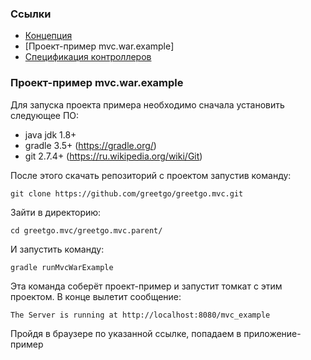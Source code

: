 ### Ссылки

 - [Концепция](concept.md)
 - [Проект-пример mvc.war.example]
 - [Спецификация контроллеров](controller_cpec.md)

### Проект-пример mvc.war.example

Для запуска проекта примера необходимо сначала установить следующее ПО:
 - java jdk 1.8+
 - gradle 3.5+ (https://gradle.org/)
 - git 2.7.4+ (https://ru.wikipedia.org/wiki/Git)

После этого скачать репозиторий с проектом запустив команду:

    git clone https://github.com/greetgo/greetgo.mvc.git

Зайти в директорию:

    cd greetgo.mvc/greetgo.mvc.parent/

И запустить команду:

    gradle runMvcWarExample

Эта команда соберёт проект-пример и запустит томкат с этим проектом. В конце вылетит сообщение:

    The Server is running at http://localhost:8080/mvc_example

Пройдя в браузере по указанной ссылке, попадаем в приложение-пример

